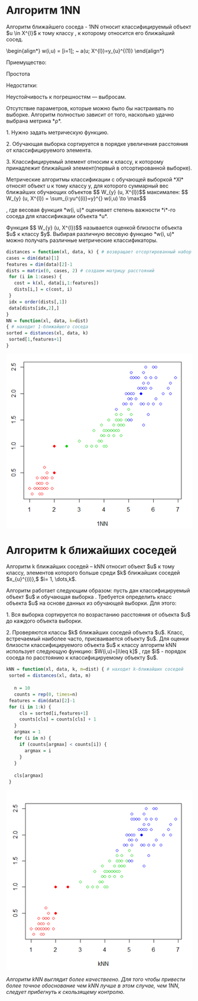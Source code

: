  <h1> Алгоритм 1NN </h1>

<p>Алгоритм ближайшего соседа - 1NN  относит классифицируемый объект $u \in X^{l}$ к тому классу , к которому относится его ближайший сосед.</p>
<p> \begin{align*}
w(i,u) = [i=1]; ~  a(u; X^{l})=y_{u}^{(1)} 
\end{align*} </p>

<p> Приемущество: </p>
<p> Простота </p>

<p> Недостатки: </p>
 <p> Неустойчивость к погрешностям — выбросам.</p> 
 <p>
     Отсутствие параметров, которые можно было бы настраивать по выборке. Алгоритм полностью зависит от того, насколько удачно выбрана
метрика *ρ*.
</p>

<p>
  1. Нужно задать метрическую функцию. </p>
  <p>2. Обучающая выборка сортируется в порядке увеличения расстояния от классифицируемого элемента. </p>
 <p> 3. Классифицируемый элемент относим к классу, к которому принадлежит ближайший элемент(первый в отсортированной выборке). 
  </p>
  
 
  <p>Метрические алгоритмы классификации с обучающей выборкой *Xl* относят объект u к тому классу y, для которого суммарный вес ближайших обучающих объектов  $$ W_{y} (u, X^{l})$$ максимален: 
  $$ W_{y} (u, X^{l}) = \sum_{i:yu^{(i)}=y}^{} w(i,u) \to \max$$ </p>
  
  <p> , где весовая функция *w(i, u)* оценивает степень важности *i*-го соседа для классификации объекта *u*.</p>
  <p> Функция $$ W_{y} (u, X^{l})$$  называется оценкой близости объекта $u$ к классу $y$. Выбирая различную весовую функцию *w(i, u)* можно получать различные метрические классификаторы.</p>
  
  ```R
  distances = function(xl, data, k) { # возвращает отсортированный набор данных по метрике для объекта 
 cases = dim(data)[1]
 features = dim(data)[2]-1
 dists = matrix(0, cases, 2) # создаем матрицу расстояний 
   for (i in 1:cases) {
     cost = k(xl, data[i,1:features])
     dists[i,] = c(cost, i)
   }
   idx = order(dists[,1])
   data[dists[idx,2],]
 }
NN = function(xl, data, k=dist) 
 { # находит 1-ближайшего соседа 
 sorted = distances(xl, data, k)
   sorted[1,features+1]
 }
 ```
 
 ![screenshot of sample](https://github.com/LenuraA/ML1/blob/master/1.1nn.png)


<h1>Алгоритм k ближайших соседей </h1>
<p> Алгоритм k ближайших соседей – kNN относит объект $u$ к тому классу,
элементов которого больше среди $k$ ближайших соседей $x_{u}^{(i)},$ $i= 1, \dots,k$.
</p>

<p> Алгоритм работает следующим образом: пусть дан классифицируемый объект $u$ и обучающая выборка . Требуется определить класс объекта $u$ на основе данных из обучающей выборки. Для этого:</p>

<p>1. Вся выборка  сортируется по возрастанию расстояния от объекта $u$ до каждого объекта выборки.</p>
<p>2. Проверяются классы $k$ ближайших соседей объекта $u$. Класс, встречаемый наиболее часто, присваивается объекту $u$. Для оценки близости классифицируемого объекта $u$ к классу  алгоритм kNN использует следующую функцию: $W(i,u)=[i\leq k]$ , где $i$ - порядок соседа по расстоянию к классифицируемому объекту $u$.</p>

```R
kNN = function(xl, data, k, m=dist) { # находит k-ближайших соседей  
 sorted = distances(xl, data, m)
   
   n = 10 
   counts = rep(0, times=n)
 features = dim(data)[2]-1
 for (i in 1:k) {
     cls = sorted[i,features+1]
     counts[cls] = counts[cls] + 1
   }
   argmax = 1
   for (i in n) {
     if (counts[argmax] < counts[i]) {
       argmax = i
     }
   }
   
   cls[argmax]
 }
 ```
 
 ![screenshot of sample](https://github.com/LenuraA/ML1/blob/master/KNN.png)

*Алгоритм kNN выглядит более качествеено. Для того чтобы привести более точное обоснование чем kNN лучше в этом случае, чем 1NN, следует прибегнуть к скользящему контролю.*
